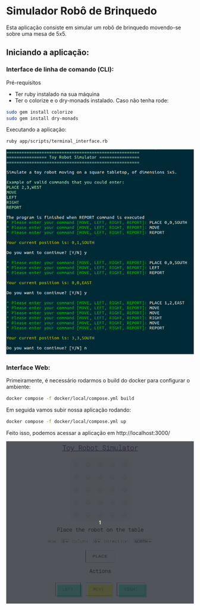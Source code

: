# Simulador Robô de Brinquedo

Esta aplicação consiste em simular um robô de brinquedo movendo-se sobre uma mesa de 5x5.

## Iniciando a aplicação:

### Interface de linha de comando (CLI):

Pré-requisitos
* Ter ruby instalado na sua máquina
* Ter o colorize e o dry-monads instalado. Caso não tenha rode:

```bash
sudo gem install colorize
sudo gem install dry-monads
```

Executando a aplicação:
```bash
ruby app/scripts/terminal_interface.rb
```

![Alt text](image.png)

### Interface Web:

Primeiramente, é necessário rodarmos o build do docker para configurar o ambiente:

```bash
docker compose -f docker/local/compose.yml build
```

Em seguida vamos subir nossa aplicação rodando:

```bash
docker compose -f docker/local/compose.yml up
```

Feito isso, podemos acessar a aplicação em http://localhost:3000/

![Alt text](web-interface.gif)
